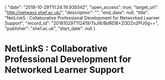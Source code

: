 {
  "date": "2018-10-29T11:24:19.935542", 
  "open_access": true, 
  "target_url": "http://netways.shef.ac.uk/", 
  "description": "", 
  "end_date": null, 
  "title": "NetLinkS : Collaborative Professional Development for Networked Learner Support", 
  "record_id": "20181029T112419/TsJI6/BdRDB+ZODZn2PU0g==", 
  "publisher": "shef.ac.uk", 
  "start_date": null
}

# NetLinkS : Collaborative Professional Development for Networked Learner Support

